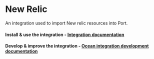 # New Relic

An integration used to import New relic resources into Port.

#### Install & use the integration - [Integration documentation](https://docs.getport.io/build-your-software-catalog/sync-data-to-catalog/apm-alerting/newrelic)

#### Develop & improve the integration - [Ocean integration development documentation](https://ocean.getport.io/develop-an-integration/)